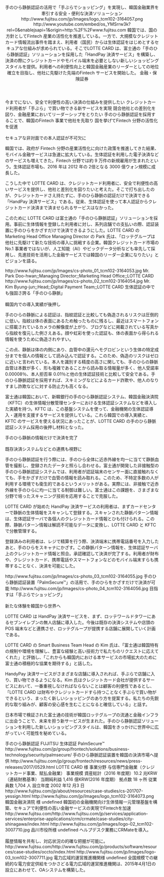 <bizCase>

  <header>
    <title>LOTTE CARD 様</title>
    <subtitle>手のひら静脈認証の活用で「手ぶらでショッピング」を実現し、韓国金融業界を牽引する安全・便利な決済ソリューション</subtitle>
    <icon_url>http://www.fujitsu.com/jp/Images/logo_tcm102-3164057.png</icon_url>
    <youtube_url>http://www.youtube.com/embed/os_YMSrrw3k?rel=0&enablejsapi=1&origin=http:%2F%2Fwww.fujitsu.com</youtube_url>
    <abstract>韓国では、国の方針としてFintech 産業の活性化を推進している。一方で、大規模なクレジットカード情報流出事件を踏まえ、利用者（国民）からは生体認証をはじめとするセキュアな仕組みが求められている。そこでLOTTE CARD は、富士通の「手のひら静脈認証」ソリューションを採用した「HandPay 決済サービス」を構築し、決済の際にクレジットカードやモバイル端末を必要としない新しいショッピングスタイルを提供。利用者への利便性向上と韓国金融産業のリーダーとしての地位確立を目指し、他社に先駆けた先端のFintech サービスを開始した。</abstract>
    <classifications>
      <classification key='業種'>金融・保険証券</classification>
    </classifications>
  </header>



  <challengesAndSolutions>
    <title>課題と効果</title>
    <items>
      <item>
        <challenge>今までにない、安全で利便性の高い決済の仕組みを提供したい</challenge>
        <solution>クレジットカード利用者が「手ぶら」で買い物できる新サービスを実現</solution>
      </item>
      <item>
        <challenge>競合他社との差別化を図り、金融産業においてリーダーシップをとりたい</challenge>
        <solution>手のひら静脈認証を採用することで、韓国のFintech 事業で他社を先取り</solution>
      </item>
    </items>
  </challengesAndSolutions>



  <chapters>


  <chapter>
    <title>導入の背景</title>
    <subtitle>国を挙げてFintech 分野の活性化を促進<br/><br/>セキュアな非対面での本人認証が不可欠に</subtitle>
    <body>
      <p>韓国では、政府が Fintech 分野の産業活性化に向けた政策を推進してきた結果、モバイル金融サービスは急速に拡大している。生体認証を利用した電子決済などのサービスも増えてきた。Fintech 分野では約 9 万件の新規雇用が生まれたという。生体認証市場も、2016 年は 2012 年の 2倍となる 3000 億ウォン規模に成長した。</p>
      <p>こうした中で LOTTE CARD は、クレジットカード利用者に、安全で利便性の高いサービスを提供し、他社と差別化を図りたいと考えた。そこで打ち出したのが、クレジットカードさえ持たずに、手のひら静脈の認証だけで決済できる「HandPay 決済サービス」である。従来、生体認証を使って本人認証からクレジットカード決済まで済ませられるサービスはなかった。</p>
      <p>このために LOTTE CARD は富士通の「手のひら静脈認証」ソリューションを採用。事前に生体情報を登録した利用者に対し、系列店舗での支払いの際、認証装置に手のひらをかざすだけで決済できるようにした。LOTTE CARD の Marketing Head Office Managing Director の Park 氏は、「ロッテグループは他社に先駆けて新たな技術の導入に挑戦する企業。韓国クレジットカード市場の No.1 事業者ではないが、人工知能（AI）やビックデータ分析なども率先して採用し、先進技術を活用した金融サービスでは韓国のリーダー企業になりたい」とビジョンを語る。</p>
    </body>
    <customers>
      <resource>
        <img_url>http://www.fujitsu.com/jp/Images/cs-photo_01_tcm102-3164053.jpg</img_url>
        <caption>Mr. Park Doo-hwan;;Managing Director;;Marketing Head Office;;LOTTE CARD</caption>
      </resource>
      <resource>
        <img_url>http://www.fujitsu.com/jp/Images/cs-photo_02_tcm102-3164054.jpg</img_url>
        <caption>Mr. Kim Byung-jun;;Head;;Digital Payment Team;;LOTTE CARD</caption>
      </resource>
    </customers>

  </chapter>


  <chapter>
    <title>導入の経緯</title>
    <subtitle>生体認証の中でも強固さ誇る「手のひら静脈」<br/><br/>韓国内での導入実績が後押し</subtitle>
    <body>
      <p>手のひらの静脈による認証は、指紋認証と比較しても偽造されるリスクは圧倒的に低い。指紋は体の表面にあるため触ったものに残るし、最近はスマートフォンに搭載されているカメラの解像度が上がり、ブログなどに掲載されている写真から指紋を復元した例さえある。顔や虹彩を使った認証も、体の表面から得られる情報を使うために偽造されやすい。</p>
      <p>この点、静脈は体の内側にあり、血管中の還元ヘモグロビンという生体の特定成分までを個人の情報として読み込んで認証する。このため、偽造のリスクはゼロに近いと言われている。本人を識別する精度の高さに関しても、手のひらの静脈血管は本数が多く、形も複雑であることから読み取る情報量が多く、他人受諾率 0.00008％、本人拒否率 0.01％と他の生体認証技術と比較して安全である。手のひら静脈認証を採用すれば、スキミングなどによるカード詐欺や、他人のなりすまし詐欺などに対する防止力も高くなる。</p>
      <p>富士通は韓国において、新韓銀行の手のひら静脈認証システム、韓国金融決済院（KFTC）の生体情報分散管理センターにおける生体認証システムなどを導入した実績を持つ。KFTC は、この基盤システムを使って、金融機関の生体認証導入・運用を支援するサービスを提供している。これら韓国での導入実績と、KFTC のサービスを使える状況にあったことが、LOTTE CARD の手のひら静脈認証システム採用の後押し材料となった。</p>
    </body>
  </chapter>


  <chapter>
    <title>導入のポイント</title>
    <subtitle>手のひら静脈の情報だけで決済を完了<br/><br/>既存決済システムなどとの連携も視野に</subtitle>
    <body>
      <p>手のひら静脈認証を行う際には、手のひら全体に近赤外線を均一に当てて静脈血管を撮影し、登録されたデータと照らし合わせる。富士通が開発した非接触型の手のひら静脈認証システムでは、利用者が認証端末のセンサー面に直接触れなくても、手をかざすだけで血管の情報を読み取れる。このため、不特定多数の人が利用する環境でも衛生的であるというメリットがある。実際には、非接触で近赤外線を手のひらに均一に当てる制御は難しい。富士通はこの課題を、さまざまな分野で培ったスキャニング技術を応用することで克服した。</p>
      <p>LOTTE CARD が始めた HandPay 決済サービスの利用者は、まずカードセンターで静脈の生体情報をスキャンして登録する。スキャンされた静脈パターン情報は、生体認証サーバで各個人のクレジットカード情報とひも付けられる。この際、静脈パターン情報は解読不可能なデータに変換し、LOTTE CARD と KFTC で分散管理する。</p>
      <p>登録済みの利用者は、レジで精算を行う際、決済端末に携帯電話番号を入力したあと、手のひらをスキャナにかざす。この静脈パターン情報を、生体認証サーバ上のクレジットカード情報と照合。承認確認して決済が完了する。利用者が財布や、クレジットカード、携帯電話やスマートフォンなどのモバイル端末すらも携帯することなく、決済を可能にした。</p>
    </body>
    <illustrations>
      <resource>
        <img_url>http://www.fujitsu.com/jp/Images/cs-photo_03_tcm102-3164055.jpg</img_url>
        <caption>手のひら静脈認証装置「PalmSecure™」の活用で、手のひらをかざすだけで決済が可能</caption>
      </resource>
      <resource>
        <img_url>http://www.fujitsu.com/jp/Images/cs-photo_04_tcm102-3164056.jpg</img_url>
        <caption></caption>
      </resource>
    </illustrations>

  </chapter>


  <chapter>
    <title>効果と今後の展望</title>
    <subtitle>目指すは「手ぶらでショッピング」<br/><br/>新たな体験を韓国から世界へ</subtitle>
    <body>
      <p>LOTTE CARD は HandPay 決済サービスを、まず、ロッテワールドタワーにあるセブンイレブンの無人店舗に導入した。今後は既存の決済システムや店頭の POS 端末などと連携させ、ロッテグループが提携する店舗に展開していく計画である。</p>
      <p>LOTTE CARD の Smart Business Team Head の Kim 氏は、「富士通は韓国特有の規制や環境を理解し、豊富な経験と高い技術力で私たちのリクエストに応えてくれた」と評価し、「これからも韓国内における本サービスの市場拡大のために富士通の積極的な協業を期待する」と話した。</p>
      <p>HandyPay 決済サービスがさまざまな店舗に導入されれば、手ぶらで店舗に入り、買い物できるようになる。Kim 氏はクレジットカード会社が提供するサービスにおいて、一番重視しなければならないことは顧客の利便性であるとし、「LOTTE CARD は財布やクレジットカードすら持つことなく手ぶらで買い物ができるという、まったく新しいショッピングのあり方を提案する。私たちの先鋭的な取り組みが、顧客の安心感を生むことになると確信している」と話す。</p>
      <p>日本市場で検証された富士通の技術が韓国ロッテグループの流通と金融インフラに出会うことで、未来を担う新サービスが生まれた。手のひら静脈認証ソリューションを利用した新しいショッピングスタイルは、韓国をきっかけに世界中に広がっていく可能性を秘めている。</p>
    </body>
  </chapter>


  </chapters>

  <relatedInfo>
    <resources about='関連する商品・サービス・ソリューション'>
      <resource>
        <name>手のひら静脈認証 FUJITSU 生体認証 PalmSecure™</name>
        <url>http://www.fujitsu.com/jp/group/frontech/solutions/business-technology/security/palmsecure/</url>
      </resource>
    </resources>
    <resources about='関連リンク'>
      <resource>
        <name>手のひら静脈認証装置を韓国の決済市場へ提供</name>
        <url>http://www.fujitsu.com/jp/group/frontech/resources/news/press-releases/2017/0529.html</url>
      </resource>
    </resources>
  </relatedInfo>

  <customerInfo>
    <name>LOTTE CARD 様</name>
    <img_url></img_url>
    <attributes asof='［2017年7月掲載］'>
    <attribute>
      <name>事業分野</name>
      <value>与信専門金融業（クレジットカード事業、賦払金融業）</value>
    </attribute>
    <attribute>
      <name>事業規模</name>
      <value>資産総計（2016 年度期）10.2 兆KRW（連結財務基準）</value>
    </attribute>
    <attribute>
      <name>当期純利益</name>
      <value>1,416 億KRW(2016 年度期）</value>
    </attribute>
    <attribute>
      <name>拠点数</name>
      <value>18 ヶ所</value>
    </attribute>
    <attribute>
      <name>従業員数</name>
      <value>1,704 人</value>
    </attribute>
    <attribute>
      <name>設立年度</name>
      <value>2002 年12 月3 日</value>
    </attribute>
    </attributes>
  </customerInfo>

  <recommendInfo>
    <recommendedArticle>
      <link_url>http://www.fujitsu.com/jp/about/resources/case-studies/cs-201707-yessign.html</link_url>
      <img_url>http://www.fujitsu.com/jp/Images/logo_tcm102-3164073.png</img_url>
      <customerName>韓国金融決済院 様</customerName>
      <customerType>undefined</customerType>
      <description>韓国初の金融機関向け生体情報一元管理基盤を構築、セキュアで利便性の高い金融サービスの実現でFintechを加速</description>
    </recommendedArticle>
    <recommendedArticle>
      <link_url>http://www.fujitsu.com/http://www.fujitsu.com/jp/services/application-services/enterprise-applications/crm/crmate/case-studies/city-shinagawa/index.html</link_url>
      <img_url>http://www.fujitsu.com/jp/Images/logo-02_tcm102-3007710.jpg</img_url>
      <customerName>品川市役所様</customerName>
      <customerType>undefined</customerType>
      <description>ヘルプデスク業務にCRMateを導入。<br/><br/>履歴情報を共有し、対応状況の的確な把握が可能に。</description>
    </recommendedArticle>
    <recommendedArticle>
      <link_url>http://www.fujitsu.com/http://www.fujitsu.com/jp/products/software/resources/case-studies/occto/index.html</link_url>
      <img_url>http://www.fujitsu.com/jp/Images/logo-03_tcm102-3007711.jpg</img_url>
      <customerName>電力広域的運営推進機関様</customerName>
      <customerType>undefined</customerType>
      <description>全国規模での継続的な電力安定供給をつかさどる電力広域的運営推進機関は、2015年4月1日の設立にあわせて、OAシステムを構築した。</description>
    </recommendedArticle>
  </recommendInfo>
</bizCase>
